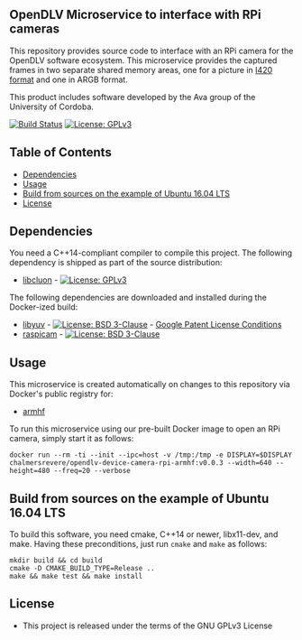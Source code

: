 ## OpenDLV Microservice to interface with RPi cameras

This repository provides source code to interface with an RPi camera
for the OpenDLV software ecosystem. This microservice provides the captured frames
in two separate shared memory areas, one for a picture in [I420 format](https://wiki.videolan.org/YUV/#I420)
and one in ARGB format.

This product includes software developed by the Ava group of the University of Cordoba.

[![Build Status](https://travis-ci.org/chalmers-revere/opendlv-device-camera-rpi.svg?branch=master)](https://travis-ci.org/chalmers-revere/opendlv-device-camera-rpi) [![License: GPLv3](https://img.shields.io/badge/license-GPL--3-blue.svg
)](https://www.gnu.org/licenses/gpl-3.0.txt)


## Table of Contents
* [Dependencies](#dependencies)
* [Usage](#usage)
* [Build from sources on the example of Ubuntu 16.04 LTS](#build-from-sources-on-the-example-of-ubuntu-1604-lts)
* [License](#license)


## Dependencies
You need a C++14-compliant compiler to compile this project. The following
dependency is shipped as part of the source distribution:

* [libcluon](https://github.com/chrberger/libcluon) - [![License: GPLv3](https://img.shields.io/badge/license-GPL--3-blue.svg
)](https://www.gnu.org/licenses/gpl-3.0.txt)

The following dependencies are downloaded and installed during the Docker-ized build:
* [libyuv](https://chromium.googlesource.com/libyuv/libyuv/+/master) - [![License: BSD 3-Clause](https://img.shields.io/badge/License-BSD%203--Clause-blue.svg)](https://opensource.org/licenses/BSD-3-Clause) - [Google Patent License Conditions](https://chromium.googlesource.com/libyuv/libyuv/+/master/PATENTS)
* [raspicam](https://github.com/cedricve/raspicam) - [![License: BSD 3-Clause](https://img.shields.io/badge/License-BSD%203--Clause-blue.svg)](https://opensource.org/licenses/BSD-3-Clause)


## Usage
This microservice is created automatically on changes to this repository via Docker's public registry for:
* [armhf](https://hub.docker.com/r/chalmersrevere/opendlv-device-camera-rpi-armhf/tags/)

To run this microservice using our pre-built Docker image to open an RPi camera, simply start it as follows:

```
docker run --rm -ti --init --ipc=host -v /tmp:/tmp -e DISPLAY=$DISPLAY chalmersrevere/opendlv-device-camera-rpi-armhf:v0.0.3 --width=640 --height=480 --freq=20 --verbose
```


## Build from sources on the example of Ubuntu 16.04 LTS
To build this software, you need cmake, C++14 or newer, libx11-dev, and make.
Having these preconditions, just run `cmake` and `make` as follows:

```
mkdir build && cd build
cmake -D CMAKE_BUILD_TYPE=Release ..
make && make test && make install
```


## License

* This project is released under the terms of the GNU GPLv3 License

